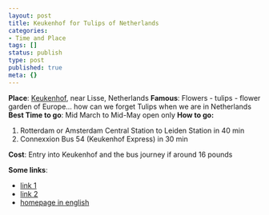```yaml
---
layout: post
title: Keukenhof for Tulips of Netherlands
categories:
- Time and Place
tags: []
status: publish
type: post
published: true
meta: {}
---
```

<strong>Place</strong>: <a href="http://en.wikipedia.org/wiki/Keukenhof">Keukenhof</a>, near Lisse, Netherlands
<strong>Famous</strong>: Flowers - tulips - flower garden of Europe... how can we forget Tulips when we are in Netherlands
<strong>Best Time to go</strong>: Mid March to Mid-May open only
<strong>How to go:</strong>
<ol>
	<li>Rotterdam or Amsterdam Central Station to Leiden Station in 40 min</li>
	<li>Connexxion Bus 54 (Keukenhof Express) in 30 min</li>
</ol>
<strong>Cost</strong>: Entry into Keukenhof and the bus journey if around 16 pounds

<strong>Some links</strong>:
<ul>
	<li><a href="http://www.ukstudentlife.com/Travel/Tours/Netherlands/Keukenhof.htm">link 1</a></li>
	<li><a href="http://europeforvisitors.com/europe/articles/keukenhof_gardens.htm">link 2</a></li>
	<li><a href="http://www.keukenhof.nl/nm/english.html">homepage in english</a></li>
</ul>
